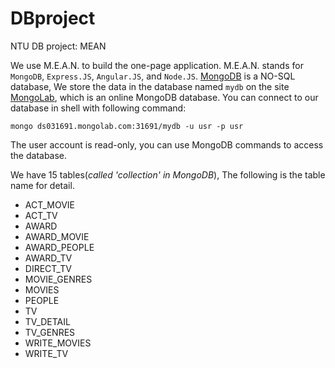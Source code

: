 # DBproject
NTU DB project: MEAN

We use M.E.A.N. to build the one-page application. M.E.A.N. stands for ``MongoDB``, ``Express.JS``, ``Angular.JS``, and ``Node.JS``. [MongoDB](http://www.mongodb.org/) is a NO-SQL database, We store the data in the database named ``mydb`` on the site [MongoLab](https://mongolab.com/home), which is an online MongoDB database. You can connect to our database in shell with following command:
```
mongo ds031691.mongolab.com:31691/mydb -u usr -p usr
```
The user account is read-only, you can use MongoDB commands to access the database.

We have 15 tables(_called 'collection' in MongoDB_), The following is the table name for detail.
* ACT_MOVIE
* ACT_TV
* AWARD
* AWARD_MOVIE
* AWARD_PEOPLE
* AWARD_TV
* DIRECT_TV
* MOVIE_GENRES
* MOVIES
* PEOPLE
* TV
* TV_DETAIL
* TV_GENRES
* WRITE_MOVIES
* WRITE_TV
